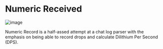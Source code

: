 # Numeric Received

![image](https://github.com/Kraust/NumericReceived/assets/6548135/049c3074-3ae5-4da0-a5f4-38fa2268c395)

Numeric Record is a half-assed attempt at a chat log parser with the emphasis
on being able to record drops and calculate Dilithium Per Second (DPS).

